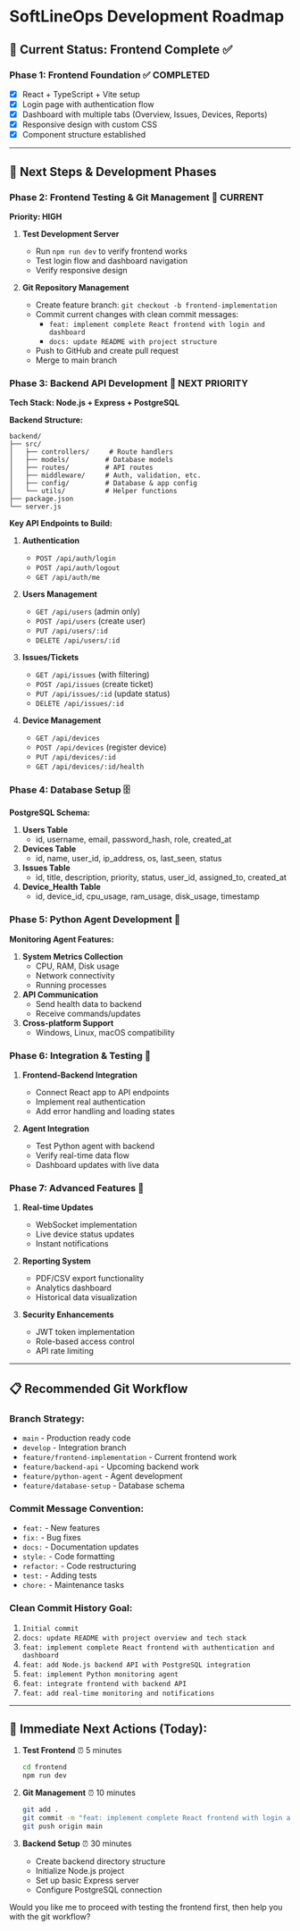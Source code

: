 # SoftLineOps Development Roadmap

## 🎯 Current Status: Frontend Complete ✅

### Phase 1: Frontend Foundation ✅ COMPLETED
- [x] React + TypeScript + Vite setup
- [x] Login page with authentication flow
- [x] Dashboard with multiple tabs (Overview, Issues, Devices, Reports)
- [x] Responsive design with custom CSS
- [x] Component structure established

---

## 🚀 Next Steps & Development Phases

### Phase 2: Frontend Testing & Git Management 🔄 CURRENT
**Priority: HIGH**
1. **Test Development Server**
   - Run `npm run dev` to verify frontend works
   - Test login flow and dashboard navigation
   - Verify responsive design

2. **Git Repository Management**
   - Create feature branch: `git checkout -b frontend-implementation`
   - Commit current changes with clean commit messages:
     - `feat: implement complete React frontend with login and dashboard`
     - `docs: update README with project structure`
   - Push to GitHub and create pull request
   - Merge to main branch

### Phase 3: Backend API Development 🎯 NEXT PRIORITY
**Tech Stack: Node.js + Express + PostgreSQL**

**Backend Structure:**
```
backend/
├── src/
│   ├── controllers/     # Route handlers
│   ├── models/         # Database models
│   ├── routes/         # API routes
│   ├── middleware/     # Auth, validation, etc.
│   ├── config/         # Database & app config
│   └── utils/          # Helper functions
├── package.json
└── server.js
```

**Key API Endpoints to Build:**
1. **Authentication**
   - `POST /api/auth/login`
   - `POST /api/auth/logout`
   - `GET /api/auth/me`

2. **Users Management**
   - `GET /api/users` (admin only)
   - `POST /api/users` (create user)
   - `PUT /api/users/:id`
   - `DELETE /api/users/:id`

3. **Issues/Tickets**
   - `GET /api/issues` (with filtering)
   - `POST /api/issues` (create ticket)
   - `PUT /api/issues/:id` (update status)
   - `DELETE /api/issues/:id`

4. **Device Management**
   - `GET /api/devices`
   - `POST /api/devices` (register device)
   - `PUT /api/devices/:id`
   - `GET /api/devices/:id/health`

### Phase 4: Database Setup 🗄️
**PostgreSQL Schema:**
1. **Users Table**
   - id, username, email, password_hash, role, created_at
2. **Devices Table**
   - id, name, user_id, ip_address, os, last_seen, status
3. **Issues Table**
   - id, title, description, priority, status, user_id, assigned_to, created_at
4. **Device_Health Table**
   - id, device_id, cpu_usage, ram_usage, disk_usage, timestamp

### Phase 5: Python Agent Development 🐍
**Monitoring Agent Features:**
1. **System Metrics Collection**
   - CPU, RAM, Disk usage
   - Network connectivity
   - Running processes
2. **API Communication**
   - Send health data to backend
   - Receive commands/updates
3. **Cross-platform Support**
   - Windows, Linux, macOS compatibility

### Phase 6: Integration & Testing 🔗
1. **Frontend-Backend Integration**
   - Connect React app to API endpoints
   - Implement real authentication
   - Add error handling and loading states

2. **Agent Integration**
   - Test Python agent with backend
   - Verify real-time data flow
   - Dashboard updates with live data

### Phase 7: Advanced Features 🚀
1. **Real-time Updates**
   - WebSocket implementation
   - Live device status updates
   - Instant notifications

2. **Reporting System**
   - PDF/CSV export functionality
   - Analytics dashboard
   - Historical data visualization

3. **Security Enhancements**
   - JWT token implementation
   - Role-based access control
   - API rate limiting

---

## 📋 Recommended Git Workflow

### Branch Strategy:
- `main` - Production ready code
- `develop` - Integration branch
- `feature/frontend-implementation` - Current frontend work
- `feature/backend-api` - Upcoming backend work
- `feature/python-agent` - Agent development
- `feature/database-setup` - Database schema

### Commit Message Convention:
- `feat:` - New features
- `fix:` - Bug fixes
- `docs:` - Documentation updates
- `style:` - Code formatting
- `refactor:` - Code restructuring
- `test:` - Adding tests
- `chore:` - Maintenance tasks

### Clean Commit History Goal:
1. `Initial commit`
2. `docs: update README with project overview and tech stack`
3. `feat: implement complete React frontend with authentication and dashboard`
4. `feat: add Node.js backend API with PostgreSQL integration`
5. `feat: implement Python monitoring agent`
6. `feat: integrate frontend with backend API`
7. `feat: add real-time monitoring and notifications`

---

## 🎯 Immediate Next Actions (Today):

1. **Test Frontend** ⏰ 5 minutes
   ```bash
   cd frontend
   npm run dev
   ```

2. **Git Management** ⏰ 10 minutes
   ```bash
   git add .
   git commit -m "feat: implement complete React frontend with login and dashboard"
   git push origin main
   ```

3. **Backend Setup** ⏰ 30 minutes
   - Create backend directory structure
   - Initialize Node.js project
   - Set up basic Express server
   - Configure PostgreSQL connection

Would you like me to proceed with testing the frontend first, then help you with the git workflow?
